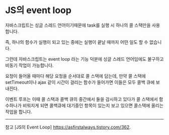 # JS의 event loop

자바스크립트는 싱글 스레드 언어이기때문에 task를 실행 시 하나의 콜 스택만을 사용합니다.

즉, 하나의 함수가 실행이 되고 있는 중에는 실행이 끝날 때까지 어떤 일도 할 수 없습니다.

그런데 자바스크립트는 event loop 라는 기능 덕분에 싱글 스레드 언어임에도 불구하고 비동기 작업이 가능합니다.

요청이 들어올 때마다 해당 요청을 순서대로 콜 스택에 담는데, 만약 콜 스택에 setTimeout이나 ajax 같이 시간이 걸리는 함수가 들어가면
이들은 모두 콜백 큐에 보내진다.

이벤트 루프는 이때 콜 스택과 콜백 큐의 중간에서 둘을 감시하고 있다가 콜 스택에서 함수하나가 비워지게 되면 콜백큐에 대기중인 항목이 있는지 보고 있으면 콜스택에 올리는 작업을 합니다.

---

참고
[JS의 Event Loop]
https://asfirstalways.tistory.com/362.
